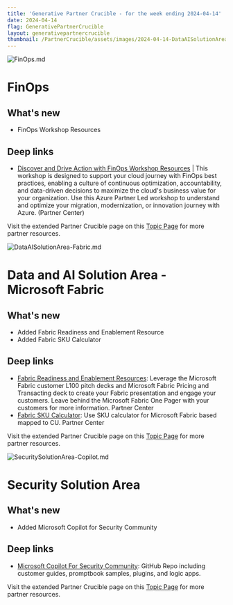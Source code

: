 ```yaml
---
title: 'Generative Partner Crucible - for the week ending 2024-04-14'
date: 2024-04-14
flag: GenerativePartnerCrucible
layout: generativepartnercrucible
thumbnail: /PartnerCrucible/assets/images/2024-04-14-DataAISolutionArea-Fabric.md-image.png
---
```


![ FinOps.md ]( /PartnerCrucible/assets/images/2024-04-14-FinOps.md-image.png )

# FinOps 

## What's new

- FinOps Workshop Resources

## Deep links

- [Discover and Drive Action with FinOps Workshop Resources](https://partner.microsoft.com/en-us/asset/collection/discover-and-drive-action-finops-resources#/) | This workshop is designed to support your cloud journey with FinOps best practices, enabling a culture of continuous optimization, accountability, and data-driven decisions to maximize the cloud's business value for your organization. Use this Azure Partner Led workshop to understand and optimize your migration, modernization, or innovation journey with Azure.  (Partner Center)


Visit the extended Partner Crucible page on this [Topic Page](https://lagimik.github.io/PartnerCrucible/FinOps) for more partner resources.

![ DataAISolutionArea-Fabric.md ]( /PartnerCrucible/assets/images/2024-04-14-DataAISolutionArea-Fabric.md-image.png )

# Data and AI Solution Area - Microsoft Fabric 

## What's new

- Added Fabric Readiness and Enablement Resource
- Added Fabric SKU Calculator

## Deep links

- [Fabric Readiness and Enablement Resources](https://partner.microsoft.com/en-us/asset/collection/fabric-readiness-and-enablement-resources#/): Leverage the Microsoft Fabric customer L100 pitch decks and Microsoft Fabric Pricing and Transacting deck to create your Fabric presentation and engage your customers. Leave behind the Microsoft Fabric One Pager with your customers for more information. Partner Center
- [Fabric SKU Calculator](https://assetsprod.microsoft.com/thumb/b5bb561c71bc4c16865c521998cbca6b): Use SKU calculator for Microsoft Fabric based mapped to CU. Partner Center

Visit the extended Partner Crucible page on this [Topic Page](https://lagimik.github.io/PartnerCrucible/DataAISolutionArea-Fabric) for more partner resources.

![ SecuritySolutionArea-Copilot.md ]( /PartnerCrucible/assets/images/2024-04-14-SecuritySolutionArea-Copilot.md-image.png )

# Security Solution Area

## What's new

- Added Microsoft Copilot for Security Community

## Deep links

- [Microsoft Copilot For Security Community](https://github.com/Azure/Copilot-For-Security/tree/main): GitHub Repo including customer guides, promptbook samples, plugins, and logic apps.

Visit the extended Partner Crucible page on this [Topic Page](https://lagimik.github.io/PartnerCrucible/SecuritySolutionArea-Copilot) for more partner resources.

